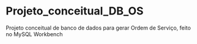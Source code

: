# Projeto_conceitual_DB_OS
Projeto conceitual de banco de dados para gerar Ordem de Serviço, feito no MySQL Workbench
